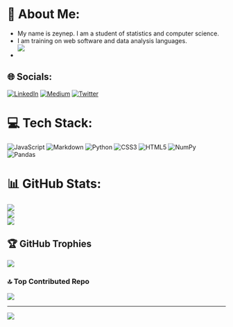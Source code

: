 # 💫 About Me:
+ My name is zeynep. I am a student of statistics and computer science.<br>
+ I am training on web software and data analysis languages.<br>
+ <img style="display: block;-webkit-user-select: none;margin: auto;background-<br> color: hsl(0, 0%, 90%);" src="https://user-images.githubusercontent.com/127399545/244793791-2e47c1e6-b17b-42a9-b856-11f6edcd485d.gif"><br> 


## 🌐 Socials:
[![LinkedIn](https://img.shields.io/badge/LinkedIn-%230077B5.svg?logo=linkedin&logoColor=white)](https://linkedin.com/in/https://www.linkedin.com/in/zeynep-atik-6454a721b/) [![Medium](https://img.shields.io/badge/Medium-12100E?logo=medium&logoColor=white)](https://medium.com/@https://medium.com/@zeynepatik2003) [![Twitter](https://img.shields.io/badge/Twitter-%231DA1F2.svg?logo=Twitter&logoColor=white)](https://twitter.com/https://twitter.com/zeyNNup) 

# 💻 Tech Stack:
![JavaScript](https://img.shields.io/badge/javascript-%23323330.svg?style=for-the-badge&logo=javascript&logoColor=%23F7DF1E) ![Markdown](https://img.shields.io/badge/markdown-%23000000.svg?style=for-the-badge&logo=markdown&logoColor=white) ![Python](https://img.shields.io/badge/python-3670A0?style=for-the-badge&logo=python&logoColor=ffdd54) ![CSS3](https://img.shields.io/badge/css3-%231572B6.svg?style=for-the-badge&logo=css3&logoColor=white) ![HTML5](https://img.shields.io/badge/html5-%23E34F26.svg?style=for-the-badge&logo=html5&logoColor=white) ![NumPy](https://img.shields.io/badge/numpy-%23013243.svg?style=for-the-badge&logo=numpy&logoColor=white) ![Pandas](https://img.shields.io/badge/pandas-%23150458.svg?style=for-the-badge&logo=pandas&logoColor=white)
# 📊 GitHub Stats:
![](https://github-readme-stats.vercel.app/api?username=zeynnep&theme=nightowl&hide_border=false&include_all_commits=false&count_private=false)<br/>
![](https://github-readme-streak-stats.herokuapp.com/?user=zeynnep&theme=nightowl&hide_border=false)<br/>
![](https://github-readme-stats.vercel.app/api/top-langs/?username=zeynnep&theme=nightowl&hide_border=false&include_all_commits=false&count_private=false&layout=compact)

## 🏆 GitHub Trophies
![](https://github-profile-trophy.vercel.app/?username=zeynnep&theme=darkhub&no-frame=false&no-bg=true&margin-w=4)

### 🔝 Top Contributed Repo
![](https://github-contributor-stats.vercel.app/api?username=zeynnep&limit=5&theme=dark&combine_all_yearly_contributions=true)


---
[![](https://visitcount.itsvg.in/api?id=zeynnep&icon=5&color=0)](https://visitcount.itsvg.in)

<!-- Proudly created with GPRM ( https://gprm.itsvg.in ) -->
